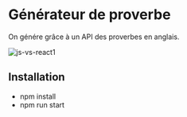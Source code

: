 # Générateur de proverbe
On génére grâce à un API des proverbes en anglais. 


![js-vs-react1](https://github.com/Soulman2131/js-vs-react1/assets/109850920/c2c59287-9f5b-4bd2-866d-fcc4201185b6) 

## Installation
- npm install
- npm run start

